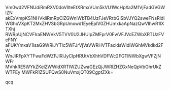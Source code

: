 Vm0wd2VFNUdiRmRXV0doVllteEtXRmxVUm5kVU1WcHpXa2M1VjFadGVGWlZN
akExVmpKS1NHVkliRmRpClZGWnlWbTB4UzFJeVRrbGlSbVJYQ2sweFNsRldi
WGhoVXpKT2MxZHVSbGRpUmxwd1EyeEplV0ZHUmxkaApNazQwVlhwR1lXTXhj
RWRpUjNCVFlraENWVkV5TVV0U2JHUlpZMFprV0FwVFJVcEZWbXRTUzFVeFNY
aFUKYmxaV1lsaG9WRlJYTlc5WFJrVjVaVWRHVTFacldsWldiWGhMVkdkd2FW
WnJiRFpXYTFwaFdWZFJlRlJyClpHRUtVbXhhVDFWc2FGTlNWbXgwVFZjNWFr
MVhkRE5WYkZKelZWWldXRTlWZUZwaGEzQjJWRlZHZGxNeQpVbGhrUkZWTFEy
MWFkR1ZSUFQwS0NuVmxjQT09CgptZXk=

qcq